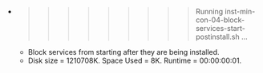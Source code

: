 * >>>>>>>>> Running inst-min-con-04-block-services-start-postinstall.sh ...
  * Block services from starting after they are being installed.
  * Disk size = 1210708K. Space Used = 8K. Runtime = 00:00:00:01.
